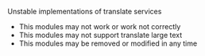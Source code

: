 Unstable implementations of translate services

- This modules may not work or work not correctly
- This modules may not support translate large text
- This modules may be removed or modified in any time

